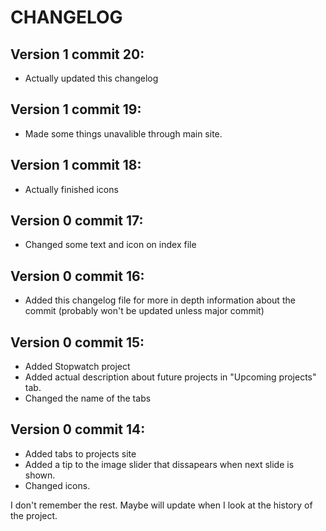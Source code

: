 # CHANGELOG

## Version 1 commit 20:
- Actually updated this changelog

## Version 1 commit 19:
- Made some things unavalible through main site.

## Version 1 commit 18:
- Actually finished icons

## Version 0 commit 17:
- Changed some text and icon on index file

## Version 0 commit 16:
- Added this changelog file for more in depth information about the commit (probably won't be updated unless major commit)

## Version 0 commit 15:
- Added Stopwatch project
- Added actual description about future projects in "Upcoming projects" tab.
- Changed the name of the tabs

## Version 0 commit 14:
- Added tabs to projects site
- Added a tip to the image slider that dissapears when next slide is shown.
- Changed icons.

I don't remember the rest. Maybe will update when I look at the history of the project.
